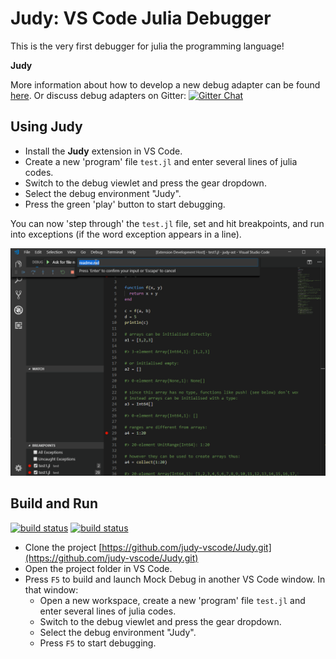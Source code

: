 # Judy: VS Code Julia Debugger

This is the very first debugger for julia the programming language!

**Judy**

More information about how to develop a new debug adapter can be found
[here](https://code.visualstudio.com/docs/extensions/example-debuggers).
Or discuss debug adapters on Gitter:
[![Gitter Chat](https://img.shields.io/badge/chat-online-brightgreen.svg)](https://gitter.im/Microsoft/vscode)

## Using Judy

* Install the **Judy** extension in VS Code.
* Create a new 'program' file `test.jl` and enter several lines of julia codes.
* Switch to the debug viewlet and press the gear dropdown.
* Select the debug environment "Judy".
* Press the green 'play' button to start debugging.

You can now 'step through' the `test.jl` file, set and hit breakpoints, and run into exceptions (if the word exception appears in a line).

![Judy](https://raw.githubusercontent.com/judy-vscode/Adapter/develop/images/judy.gif)

## Build and Run

[![build status](https://travis-ci.org/Microsoft/vscode-mock-debug.svg?branch=master)](https://travis-ci.org/Microsoft/vscode-mock-debug)
[![build status](https://ci.appveyor.com/api/projects/status/empmw5q1tk6h1fly/branch/master?svg=true)](https://ci.appveyor.com/project/weinand/vscode-mock-debug)


* Clone the project [https://github.com/judy-vscode/Judy.git](https://github.com/judy-vscode/Judy.git)
* Open the project folder in VS Code.
* Press `F5` to build and launch Mock Debug in another VS Code window. In that window:
  * Open a new workspace, create a new 'program' file `test.jl` and enter several lines of julia codes.
  * Switch to the debug viewlet and press the gear dropdown.
  * Select the debug environment "Judy".
  * Press `F5` to start debugging.
